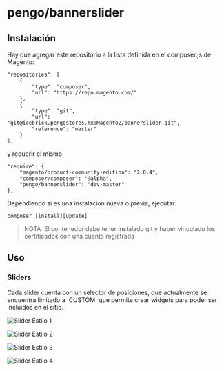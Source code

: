 # pengo/bannerslider

## Instalación

Hay que agregar este repositorio a la lista definida en el composer.js de Magento:
```
"repositories": [
    {
        "type": "composer",
        "url": "https://repo.magento.com/"
    },
    {
        "type": "git",
        "url": "git@icebrick.pengostores.mx:Magento2/bannerslider.git",
        "reference": "master"
    }
],
```

y requerir el mismo

```
"require": {
    "magento/product-community-edition": "2.0.4",
    "composer/composer": "@alpha",
    "pengo/bannerslider": "dev-master"
},
```

Dependiendo si es una instalacion nueva o previa, ejecutar:
```
composer [install][update]
```
> NOTA: El contenedor debe tener instalado git y haber vinculado los certificados con una cuenta registrada

## Uso

### Sliders

Cada slider cuenta con un selector de posiciones, que actualmente se encuentra limitado a 'CUSTOM' que permite crear widgets para poder ser incluidos en el sitio.



![Slider Estilo 1](https://s32.postimg.org/k9ee2uk9d/estilo1.png)

![Slider Estilo 2](https://s32.postimg.org/3mwttrrbl/estilo2.png)

![Slider Estilo 3](https://s32.postimg.org/jvd23905t/estilo3.png)

![Slider Estilo 4](https://s32.postimg.org/cdz9aal8x/estilo4.png)

